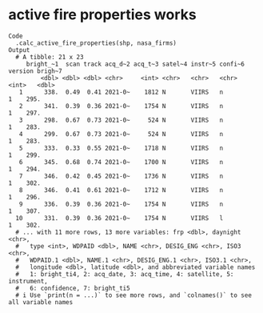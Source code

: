 # active fire properties works

    Code
      .calc_active_fire_properties(shp, nasa_firms)
    Output
      # A tibble: 21 x 23
         bright_~1  scan track acq_d~2 acq_t~3 satel~4 instr~5 confi~6 version brigh~7
             <dbl> <dbl> <dbl> <chr>     <int> <chr>   <chr>   <chr>     <int>   <dbl>
       1      338.  0.49  0.41 2021-0~    1812 N       VIIRS   n             1    295.
       2      341.  0.39  0.36 2021-0~    1754 N       VIIRS   n             1    297.
       3      298.  0.67  0.73 2021-0~     524 N       VIIRS   n             1    283.
       4      299.  0.67  0.73 2021-0~     524 N       VIIRS   n             1    283.
       5      333.  0.33  0.55 2021-0~    1718 N       VIIRS   n             1    299.
       6      345.  0.68  0.74 2021-0~    1700 N       VIIRS   n             1    294.
       7      346.  0.42  0.45 2021-0~    1736 N       VIIRS   n             1    302.
       8      346.  0.41  0.61 2021-0~    1712 N       VIIRS   n             1    296.
       9      336.  0.39  0.36 2021-0~    1754 N       VIIRS   n             1    307.
      10      331.  0.39  0.36 2021-0~    1754 N       VIIRS   l             1    302.
      # ... with 11 more rows, 13 more variables: frp <dbl>, daynight <chr>,
      #   type <int>, WDPAID <dbl>, NAME <chr>, DESIG_ENG <chr>, ISO3 <chr>,
      #   WDPAID.1 <dbl>, NAME.1 <chr>, DESIG_ENG.1 <chr>, ISO3.1 <chr>,
      #   longitude <dbl>, latitude <dbl>, and abbreviated variable names
      #   1: bright_ti4, 2: acq_date, 3: acq_time, 4: satellite, 5: instrument,
      #   6: confidence, 7: bright_ti5
      # i Use `print(n = ...)` to see more rows, and `colnames()` to see all variable names

